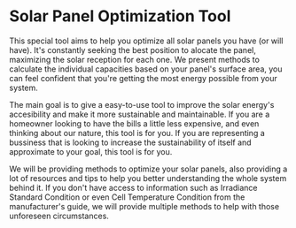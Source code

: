 # Solar Panel Optimization Tool

This special tool aims to help you optimize all solar panels you have (or will have). It's constantly seeking the best position to alocate the panel, maximizing the solar reception for each one. We present methods to calculate the individual capacities based on your panel's surface area, you can feel confident that you're getting the most energy possible from your system.

The main goal is to give a easy-to-use tool to improve the solar energy's accesibility and make it more sustainable and maintainable. If you are a homeowner looking to have the bills a little less expensive, and even thinking about our nature, this tool is for you. If you are representing a bussiness that is looking to increase the sustainability of itself and approximate to your goal, this tool is for you. 

We will be providing methods to optimize your solar panels, also providing a lot of resources and tips to help you better understanding the whole system behind it. If you don't have access to information such as Irradiance Standard Condition or even Cell Temperature Condition from the manufacturer's guide, we will provide multiple methods to help with those unforeseen circumstances. 

